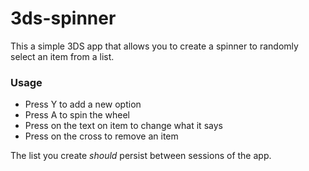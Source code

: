 # 3ds-spinner

This a simple 3DS app that allows you to create a spinner to randomly select an item from a list.

### Usage
- Press Y to add a new option
- Press A to spin the wheel
- Press on the text on item to change what it says
- Press on the cross to remove an item

The list you create *should* persist between sessions of the app.